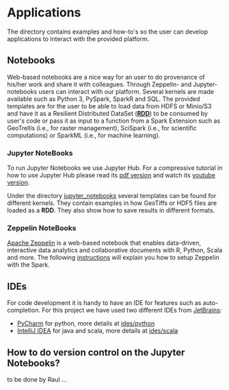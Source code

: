 # Applications

The directory contains examples and how-to's so the user can develop applications to interact with the provided platform.

## Notebooks

Web-based notebooks are a nice way for an user to do provenance of his/her work and share it with colleagues. Through Zeppelin- and Jupyter- notebooks users can interact with our platform. Several kernels are made available such as Python 3, PySpark, SparkR and SQL. The provided templates are for the user to be able to load data from HDFS or Minio/S3 and have it as a Resilient Distributed DataSet ([**RDD**](https://spark.apache.org/docs/latest/programming-guide.html#resilient-distributed-datasets-rdds)) to be consumed by user's code or pass it as input to a function from a Spark Extension such as GeoTrellis (i.e., for raster management), SciSpark (i.e., for scientific computations) or SparkML (i.e., for machine learning).

### Jupyter NoteBooks
To run Jupyter Notebooks we use Jupyter Hub. For a compressive tutorial in how to use Jupyter Hub please read its [pdf version](https://github.com/jupyterhub/jupyterhub-tutorial/blob/master/JupyterHub.pdf) and watch its [youtube version](https://youtu.be/gSVvxOchT8Y).

Under the directory [jupyter_notebooks](./notebooks/) several templates can be found for different kernels. They contain examples in how GeoTiffs or HDF5 files are loaded as a **RDD**. They also show how to save results in different formats.

### Zeppelin NoteBooks
[Apache Zeppelin](https://zeppelin.apache.org/) is a web-based notebook that enables data-driven, interactive data analytics and collaborative documents with R, Python, Scala and more. The following [instructions](https://zeppelin.apache.org/docs/0.7.2/interpreter/spark.html) will explain you how to setup Zeppelin with the Spark.

## IDEs

For code development it is handy to have an IDE for features such as auto-completion. For this project we have used two different IDEs from [JetBrains](https://www.jetbrains.com/):
* [PyCharm](https://www.jetbrains.com/pycharm/) for python, more details at [ides/python](ides/python)
* [IntelliJ IDEA](https://www.jetbrains.com/idea/) for java and scala, more details at [ides/scala](ides/scala)

## How to do version control on the Jupyter Notebooks?
to be done by Raul ... 
